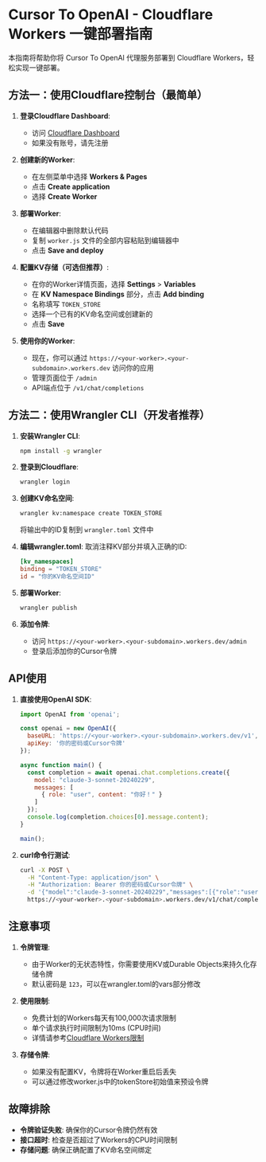 # Cursor To OpenAI - Cloudflare Workers 一键部署指南

本指南将帮助你将 Cursor To OpenAI 代理服务部署到 Cloudflare Workers，轻松实现一键部署。

## 方法一：使用Cloudflare控制台（最简单）

1. **登录Cloudflare Dashboard**:
   - 访问 [Cloudflare Dashboard](https://dash.cloudflare.com/)
   - 如果没有账号，请先注册

2. **创建新的Worker**:
   - 在左侧菜单中选择 **Workers & Pages**
   - 点击 **Create application**
   - 选择 **Create Worker**

3. **部署Worker**:
   - 在编辑器中删除默认代码
   - 复制 `worker.js` 文件的全部内容粘贴到编辑器中
   - 点击 **Save and deploy**

4. **配置KV存储（可选但推荐）**:
   - 在你的Worker详情页面，选择 **Settings** > **Variables**
   - 在 **KV Namespace Bindings** 部分，点击 **Add binding**
   - 名称填写 `TOKEN_STORE`
   - 选择一个已有的KV命名空间或创建新的
   - 点击 **Save**

5. **使用你的Worker**:
   - 现在，你可以通过 `https://<your-worker>.<your-subdomain>.workers.dev` 访问你的应用
   - 管理页面位于 `/admin`
   - API端点位于 `/v1/chat/completions`

## 方法二：使用Wrangler CLI（开发者推荐）

1. **安装Wrangler CLI**:
   ```bash
   npm install -g wrangler
   ```

2. **登录到Cloudflare**:
   ```bash
   wrangler login
   ```

3. **创建KV命名空间**:
   ```bash
   wrangler kv:namespace create TOKEN_STORE
   ```
   将输出中的ID复制到 `wrangler.toml` 文件中

4. **编辑wrangler.toml**:
   取消注释KV部分并填入正确的ID:
   ```toml
   [kv_namespaces]
   binding = "TOKEN_STORE"
   id = "你的KV命名空间ID"
   ```

5. **部署Worker**:
   ```bash
   wrangler publish
   ```

6. **添加令牌**:
   - 访问 `https://<your-worker>.<your-subdomain>.workers.dev/admin`
   - 登录后添加你的Cursor令牌

## API使用

1. **直接使用OpenAI SDK**:
   ```javascript
   import OpenAI from 'openai';

   const openai = new OpenAI({
     baseURL: 'https://<your-worker>.<your-subdomain>.workers.dev/v1',
     apiKey: '你的密码或Cursor令牌'
   });

   async function main() {
     const completion = await openai.chat.completions.create({
       model: "claude-3-sonnet-20240229",
       messages: [
         { role: "user", content: "你好！" }
       ]
     });
     console.log(completion.choices[0].message.content);
   }

   main();
   ```

2. **curl命令行测试**:
   ```bash
   curl -X POST \
     -H "Content-Type: application/json" \
     -H "Authorization: Bearer 你的密码或Cursor令牌" \
     -d '{"model":"claude-3-sonnet-20240229","messages":[{"role":"user","content":"你好！"}]}' \
     https://<your-worker>.<your-subdomain>.workers.dev/v1/chat/completions
   ```

## 注意事项

1. **令牌管理**:
   - 由于Worker的无状态特性，你需要使用KV或Durable Objects来持久化存储令牌
   - 默认密码是 `123`，可以在wrangler.toml的vars部分修改

2. **使用限制**:
   - 免费计划的Workers每天有100,000次请求限制
   - 单个请求执行时间限制为10ms (CPU时间)
   - 详情请参考[Cloudflare Workers限制](https://developers.cloudflare.com/workers/platform/limits/)

3. **存储令牌**:
   - 如果没有配置KV，令牌将在Worker重启后丢失
   - 可以通过修改worker.js中的tokenStore初始值来预设令牌

## 故障排除

- **令牌验证失败**: 确保你的Cursor令牌仍然有效
- **接口超时**: 检查是否超过了Workers的CPU时间限制
- **存储问题**: 确保正确配置了KV命名空间绑定 